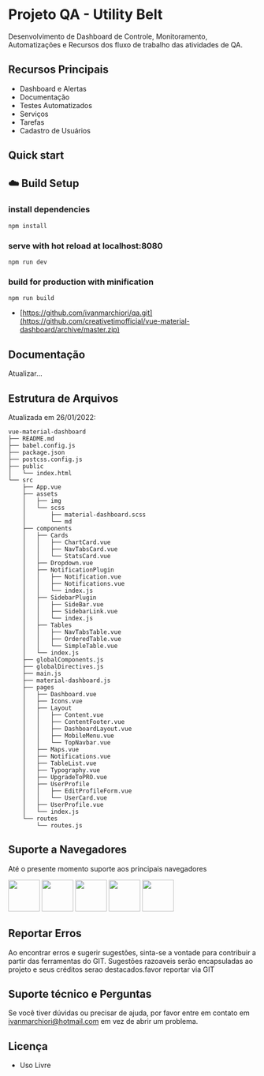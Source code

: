 # Projeto QA - Utility Belt 


Desenvolvimento de Dashboard de Controle, Monitoramento, Automatizações e Recursos dos fluxo de trabalho das atividades de QA. 

## Recursos Principais

* Dashboard e Alertas
* Documentação
* Testes Automatizados
* Serviços
* Tarefas
* Cadastro de Usuários

## Quick start

## ☁️ Build Setup

### install dependencies

`npm install`

### serve with hot reload at localhost:8080

`npm run dev`

### build for production with minification

`npm run build`

- [https://github.com/ivanmarchiori/qa.git](https://github.com/creativetimofficial/vue-material-dashboard/archive/master.zip) 

## Documentação

Atualizar...

## Estrutura de Arquivos

Atualizada em 26/01/2022:

```
vue-material-dashboard
├── README.md
├── babel.config.js
├── package.json
├── postcss.config.js
├── public
│   └── index.html
└── src
    ├── App.vue
    ├── assets
    │   ├── img
    │   └── scss
    │       ├── material-dashboard.scss
    │       └── md
    ├── components
    │   ├── Cards
    │   │   ├── ChartCard.vue
    │   │   ├── NavTabsCard.vue
    │   │   └── StatsCard.vue
    │   ├── Dropdown.vue
    │   ├── NotificationPlugin
    │   │   ├── Notification.vue
    │   │   ├── Notifications.vue
    │   │   └── index.js
    │   ├── SidebarPlugin
    │   │   ├── SideBar.vue
    │   │   ├── SidebarLink.vue
    │   │   └── index.js
    │   ├── Tables
    │   │   ├── NavTabsTable.vue
    │   │   ├── OrderedTable.vue
    │   │   └── SimpleTable.vue
    │   └── index.js
    ├── globalComponents.js
    ├── globalDirectives.js
    ├── main.js
    ├── material-dashboard.js
    ├── pages
    │   ├── Dashboard.vue
    │   ├── Icons.vue
    │   ├── Layout
    │   │   ├── Content.vue
    │   │   ├── ContentFooter.vue
    │   │   ├── DashboardLayout.vue
    │   │   ├── MobileMenu.vue
    │   │   └── TopNavbar.vue
    │   ├── Maps.vue
    │   ├── Notifications.vue
    │   ├── TableList.vue
    │   ├── Typography.vue
    │   ├── UpgradeToPRO.vue
    │   ├── UserProfile
    │   │   ├── EditProfileForm.vue
    │   │   └── UserCard.vue
    │   ├── UserProfile.vue
    │   └── index.js
    └── routes
        └── routes.js
```

## Suporte a Navegadores

Até o presente momento suporte aos principais navegadores

<img src="https://s3.amazonaws.com/creativetim_bucket/github/browser/chrome.png" width="64" height="64"> <img src="https://s3.amazonaws.com/creativetim_bucket/github/browser/firefox.png" width="64" height="64"> <img src="https://s3.amazonaws.com/creativetim_bucket/github/browser/edge.png" width="64" height="64"> <img src="https://s3.amazonaws.com/creativetim_bucket/github/browser/safari.png" width="64" height="64"> <img src="https://s3.amazonaws.com/creativetim_bucket/github/browser/opera.png" width="64" height="64">

## Reportar Erros

Ao encontrar erros e sugerir sugestões, sinta-se a vontade para contribuir a partir das ferramentas do GIT. Sugestões razoaveis serão encapsuladas ao projeto e seus créditos serao destacados.favor reportar via GIT

## Suporte técnico e Perguntas

Se você tiver dúvidas ou precisar de ajuda, por favor entre em contato em ivanmarchiori@hotmail.com em vez de abrir um problema. 

## Licença

- Uso Livre
